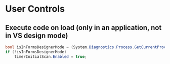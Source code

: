 # User Controls

## Execute code on load (only in an application, not in VS design mode)

```cs
bool isInFormsDesignerMode = (System.Diagnostics.Process.GetCurrentProcess().ProcessName == "devenv");
if (!isInFormsDesignerMode)
    timerInitialScan.Enabled = true;
```
